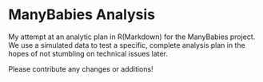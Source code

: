 # ManyBabies Analysis

My attempt at an analytic plan in R(Markdown) for the ManyBabies project. We use
a simulated data to test a specific, complete analysis plan in the hopes of not
stumbling on technical issues later.

Please contribute any changes or additions!
